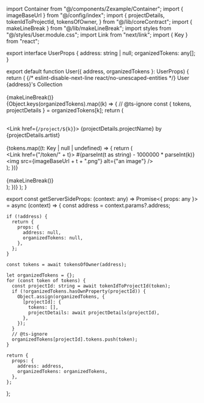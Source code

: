 import Container from "@/components/Zexample/Container";
import { imageBaseUrl } from "@/config/index";
import {
  projectDetails,
  tokenIdToProjectId,
  tokensOfOwner,
} from "@/lib/coreContract";
import { makeLineBreak } from "@/lib/makeLineBreak";
import styles from "@/styles/User.module.css";
import Link from "next/link";
import { Key } from "react";

export interface UserProps {
  address: string | null;
  organizedTokens: any[];
}

export default function User({ address, organizedTokens }: UserProps) {
  return (
    <Container>
      {/* eslint-disable-next-line react/no-unescaped-entities */}
      <span className={styles.userAddress}>User {address}'s Collection</span>
      <br />
      <br />
      {makeLineBreak()}
      <br />
      {Object.keys(organizedTokens).map((k) => {
        // @ts-ignore
        const { tokens, projectDetails } = organizedTokens[k];
        return (
          <div key={k}>
            <br />
            <Link href={`/project/${k}`}>
              <a>
                {projectDetails.projectName} by {projectDetails.artist}
              </a>
            </Link>
            <br />
            <br />
            <div className={styles.tokenContainer}>
              {tokens.map((t: Key | null | undefined) => {
                return (
                  <div key={t} className={styles.token}>
                    <Link href={"/token/" + t}>
                      <a>#{parseInt(t as string) - 1000000 * parseInt(k)}</a>
                    </Link>
                    <img src={imageBaseUrl + t + ".png"} alt={"an image"} />
                  </div>
                );
              })}
            </div>
            <br />
            {makeLineBreak()}
            <br />
          </div>
        );
      })}
    </Container>
  );
}

export const getServerSideProps: (context: any) => Promise<{ props: any }> =
  async (context) => {
    const address = context.params?.address;

    if (!address) {
      return {
        props: {
          address: null,
          organizedTokens: null,
        },
      };
    }

    const tokens = await tokensOfOwner(address);

    let organizedTokens = {};
    for (const token of tokens) {
      const projectId: string = await tokenIdToProjectId(token);
      if (!organizedTokens.hasOwnProperty(projectId)) {
        Object.assign(organizedTokens, {
          [projectId]: {
            tokens: [],
            projectDetails: await projectDetails(projectId),
          },
        });
      }
      // @ts-ignore
      organizedTokens[projectId].tokens.push(token);
    }

    return {
      props: {
        address: address,
        organizedTokens: organizedTokens,
      },
    };
  };
